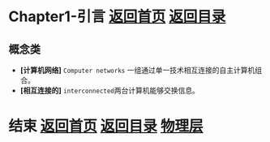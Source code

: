 # Chapter1-引言 [返回首页](../index.md) [返回目录](./day1.md) 

## 概念类
  + **[计算机网络]** ``Computer networks`` 一组通过单一技术相互连接的自主计算机组合。
  + **[相互连接的]** ``interconnected``两台计算机能够交换信息。


# 结束 [返回首页](../index.md) [返回目录](./day1.md) [物理层](./Chapter2.md)
